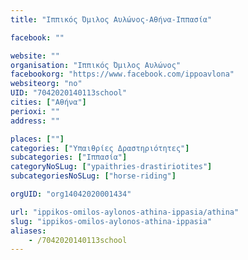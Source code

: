 ```yaml
---
title: "Ιππικός Όμιλος Αυλώνος-Αθήνα-Ιππασία"

facebook: ""

website: ""
organisation: "Ιππικός Όμιλος Αυλώνος"
facebookorg: "https://www.facebook.com/ippoavlona"
websiteorg: "no"
UID: "7042020140113school"
cities: ["Αθήνα"]
perioxi: ""
address: ""

places: [""]
categories: ["Υπαιθρίες Δραστηριότητες"]
subcategories: ["Ιππασία"]
categoryNoSLug: ["ypaithries-drastiriotites"]
subcategoriesNoSLug: ["horse-riding"]

orgUID: "org14042020001434"

url: "ippikos-omilos-aylonos-athina-ippasia/athina"
slug: "ippikos-omilos-aylonos-athina-ippasia"
aliases:
    - /7042020140113school
---
```





